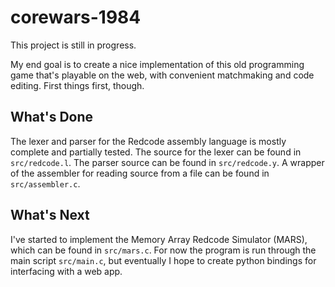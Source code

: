 # corewars-1984

This project is still in progress.

My end goal is to create a nice implementation of this old programming game
that's playable on the web, with convenient matchmaking and code editing.
First things first, though.

## What's Done

The lexer and parser for the Redcode assembly language is mostly complete and
partially tested. The source for the lexer can be found in `src/redcode.l`.
The parser source can be found in `src/redcode.y`. A wrapper of the assembler
for reading source from a file can be found in `src/assembler.c`.

## What's Next

I've started to implement the Memory Array Redcode Simulator (MARS), which can
be found in `src/mars.c`. For now the program is run through the main script
`src/main.c`, but eventually I hope to create python bindings for interfacing
with a web app.
